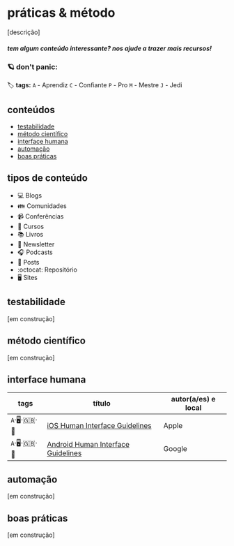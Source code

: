 # práticas & método

[descrição]


##### _tem algum conteúdo interessante? nos ajude a trazer mais recursos!_


### :ringed_planet: don't panic:

:label: **tags:**
`A` - Aprendiz
`C` - Confiante
`P` - Pro
`M` - Mestre
`J` - Jedi

## conteúdos
  - [testabilidade](https://github.com/enjoei/career/tree/master/apps/praticas%20%26%20metodo#testabilidade)
  - [método científico](https://github.com/enjoei/career/tree/master/apps/praticas%20%26%20metodo#método-científico)
  - [interface humana](https://github.com/enjoei/career/tree/master/apps/praticas%20%26%20metodo#interface-humana)
  - [automação](https://github.com/enjoei/career/tree/master/apps/praticas%20%26%20metodo#automação)
  - [boas práticas](https://github.com/enjoei/career/tree/master/apps/praticas%20%26%20metodo#boas-práticas)

## tipos de conteúdo
- :computer: Blogs
- :family: Comunidades
- :video_camera: Conferências
- :open_book: Cursos
- :books: Livros
- :newspaper: Newsletter
- :headphones: Podcasts
- :bookmark_tabs: Posts
- :octocat: Repositório
- :desktop_computer: Sites

## testabilidade
[em construção]

## método científico
[em construção]

## interface humana
| tags 	| título    	| autor(a/es) e local |
|-----------	|-----------	|-----------	|
| `A`‧:desktop_computer:‧:uk:‧:apple: | [iOS Human Interface Guidelines](https://developer.apple.com/design/human-interface-guidelines/ios) | Apple |
| `A`‧:desktop_computer:‧:uk:‧:robot: | [Android Human Interface Guidelines](https://developer.android.com/guide/topics/ui) | Google |

## automação
[em construção]

## boas práticas
[em construção]
